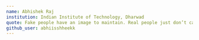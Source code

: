 ```yaml
---
name: Abhishek Raj
institution: Indian Institute of Technology, Dharwad
quote: Fake people have an image to maintain. Real people just don’t care. - Hachiman Hikigaya
github_user: abhiisshheekk
---
```


